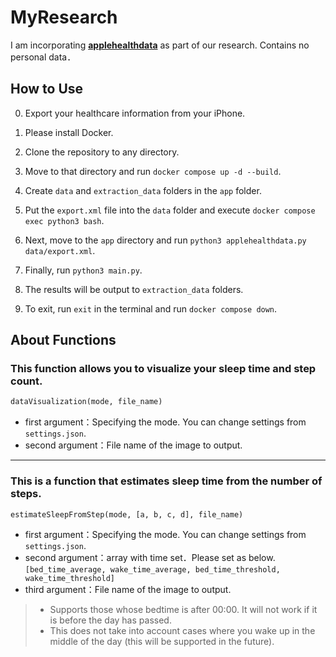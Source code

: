 # MyResearch

I am incorporating [**applehealthdata**](https://github.com/tdda/applehealthdata) as part of our research.
Contains no personal data．

## How to Use

0. Export your healthcare information from your iPhone.

1. Please install Docker.

2. Clone the repository to any directory.

3. Move to that directory and run `docker compose up -d --build`.

4. Create `data` and `extraction_data` folders in the `app` folder.

5. Put the `export.xml` file into the `data` folder and execute `docker compose exec python3 bash`.

6. Next, move to the `app` directory and run `python3 applehealthdata.py data/export.xml`.

7. Finally, run `python3 main.py`.

8. The results will be output to `extraction_data` folders.

9. To exit, run `exit` in the terminal and run `docker compose down`.

## About Functions

### This function allows you to visualize your sleep time and step count.

```python
dataVisualization(mode, file_name)
```

- first argument：Specifying the mode. You can change settings from `settings.json`.
- second argument：File name of the image to output.
<hr>

### This is a function that estimates sleep time from the number of steps.

```python
estimateSleepFromStep(mode, [a, b, c, d], file_name)
```

- first argument：Specifying the mode. You can change settings from `settings.json`.
- second argument：array with time set．Please set as below.  
  `[bed_time_average, wake_time_average, bed_time_threshold, wake_time_threshold]`
- third argument：File name of the image to output.

> - Supports those whose bedtime is after 00:00. It will not work if it is before the day has passed.
> - This does not take into account cases where you wake up in the middle of the day (this will be supported in the future).
